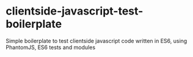 # clientside-javascript-test-boilerplate
Simple boilerplate to test clientside javascript code written in ES6,  using PhantomJS, ES6 tests and modules
